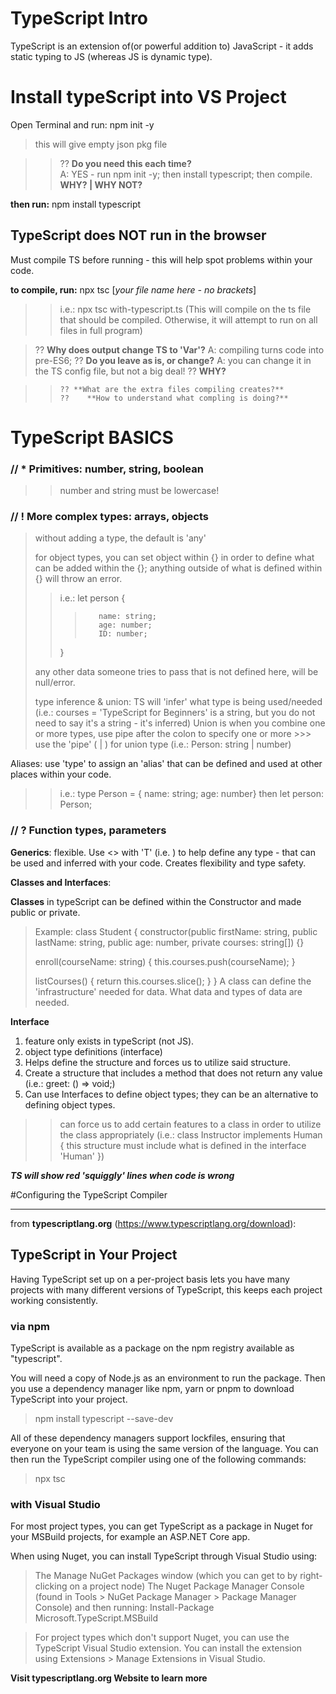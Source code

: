 # TypeScript Intro
TypeScript is an extension  of(or powerful addition to) JavaScript - it adds static typing to JS (whereas JS is dynamic type).

# Install typeScript into VS Project
Open Terminal and run:  npm init -y 
>   this will give empty json pkg file 
 
> >?? **Do you need this each time?**  
>  A:  YES - run npm init -y; then install typescript; then compile.
> >    **WHY? | WHY NOT?**

**then run:**    npm install typescript

## TypeScript does NOT run in the browser

Must compile TS before running - this will help spot problems within your code.

**to compile, run:**  npx tsc [<i>your file name here - no brackets</i>]
>   >  i.e.:  npx tsc with-typescript.ts
     (This will compile on the ts file that should be compiled.  Otherwise, it will attempt to run on all files in full program)

> ?? **Why does output change TS to 'Var'?** 
>   A:  compiling turns code into pre-ES6; 
> ??  **Do you leave as is, or change?**
>   A:  you can change it in the TS config file, but not a big deal!
> ??  **WHY?**

> >     ?? **What are the extra files compiling creates?**
> >     ??    **How to understand what compling is doing?**


# TypeScript BASICS
### // * Primitives:  number, string, boolean
>    > number and string must be lowercase!


### // ! More complex types:  arrays, objects

> without adding a type, the default is 'any'
>
> for object types, you can set object within {} in order to define what can be added within the {}; anything outside of what is defined within {} will throw an error.
>  > i.e.:  let person {
>  > >        name: string;
>  > >        age: number;
>  > >        ID: number;
>  >   }
> 
> any other data someone tries to pass that is not defined here, will be null/error.
> 
>    type inference & union:  TS will 'infer' what type is being used/needed (i.e.:  courses = 'TypeScript for Beginners' is a string, but you do not need to say it's a string - it's inferred)
>   Union is when you combine one or more types, use pipe after the colon to specify one or more >>> use the 'pipe' ( | ) for union type 
> (i.e.:  Person: string | number)

Aliases:  use 'type' to assign an 'alias' that can be defined and used at other places within your code.
>> i.e.:  type Person = { name: string; age: number}
>> then let person: Person;



### // ? Function types, parameters
**Generics**:  flexible.  Use <> with 'T' (i.e. <T>) to help define any type - that can be used and inferred with your code.  Creates flexibility and type safety.

**Classes and Interfaces**: 

**Classes** in typeScript can be defined within the Constructor and made public or private. 
> Example:  class Student {
>    constructor(public firstName: string, public lastName: string, public age: number, private courses: string[]) {}
>
>    enroll(courseName: string) {
>        this.courses.push(courseName);
>    }
>
>    listCourses() {
>        return this.courses.slice();
>    }
>}
A class can define the 'infrastructure' needed for data. What data and types of data are needed.

**Interface**
1. feature only exists in typeScript (not JS).
2. object type definitions (interface)
3. Helps define the structure and forces us to utilize said structure.
4. Create a structure that includes a method that does not return any value (i.e.:  greet: () => void;)
5. Can use Interfaces to define object types; they can be an alternative to defining object types.
>   > can force us to add certain features to a class in order to utilize the class appropriately
> (i.e.:  class Instructor implements Human {
>   this structure must include what is defined in the interface 'Human'
> })

***TS will show red 'squiggly' lines when code is wrong***

#Configuring the TypeScript Compiler







----------------------------------------------------
from **typescriptlang.org** (https://www.typescriptlang.org/download):
## TypeScript in Your Project
Having TypeScript set up on a per-project basis lets you have many projects with many different versions of TypeScript, this keeps each project working consistently.

### via npm
TypeScript is available as a package on the npm registry available as "typescript".

You will need a copy of Node.js as an environment to run the package. Then you use a dependency manager like npm, yarn or pnpm to download TypeScript into your project.

> npm install typescript         --save-dev

All of these dependency managers support lockfiles, ensuring that everyone on your team is using the same version of the language. You can then run the TypeScript compiler using one of the following commands:

> npx tsc

### with Visual Studio
For most project types, you can get TypeScript as a package in Nuget for your MSBuild projects, for example an ASP.NET Core app.

When using Nuget, you can install TypeScript through Visual Studio using:

> The Manage NuGet Packages window (which you can get to by right-clicking on a project node)
The Nuget Package Manager Console (found in Tools > NuGet Package Manager > Package Manager Console) and then running:
Install-Package Microsoft.TypeScript.MSBuild

> For project types which don't support Nuget, you can use the TypeScript Visual Studio extension. You can install the extension using Extensions > Manage Extensions in Visual Studio.


**Visit typescriptlang.org Website to learn more**
